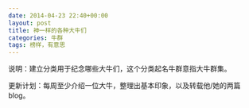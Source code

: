 ```yaml
---
date: 2014-04-23 22:40+00:00
layout: post
title: 神一样的各种大牛们
categories: 牛群
tags: 榜样，有意思
---
```

说明：建立分类用于纪念哪些大牛们，这个分类起名牛群意指大牛群集。

更新计划：每周至少介绍一位大牛，整理出基本印象，以及转载他/她的两篇blog。
